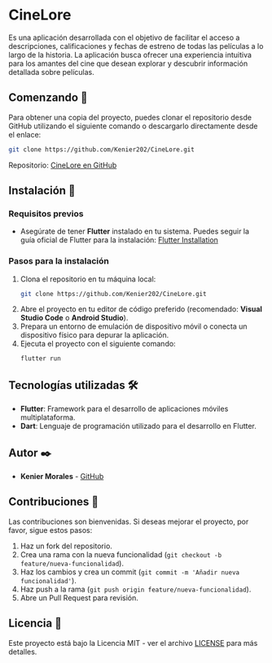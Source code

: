 # CineLore

Es una aplicación desarrollada con el objetivo de facilitar el acceso a descripciones, calificaciones y fechas de estreno de todas las películas a lo largo de la historia. La aplicación busca ofrecer una experiencia intuitiva para los amantes del cine que desean explorar y descubrir información detallada sobre películas.

## Comenzando 🚀

Para obtener una copia del proyecto, puedes clonar el repositorio desde GitHub utilizando el siguiente comando o descargarlo directamente desde el enlace:

```bash
git clone https://github.com/Kenier202/CineLore.git
```

Repositorio: [CineLore en GitHub](https://github.com/Kenier202/CineLore)

## Instalación 🔧

### Requisitos previos
- Asegúrate de tener **Flutter** instalado en tu sistema. Puedes seguir la guía oficial de Flutter para la instalación: [Flutter Installation](https://flutter.dev/docs/get-started/install)

### Pasos para la instalación
1. Clona el repositorio en tu máquina local:
   ```bash
   git clone https://github.com/Kenier202/CineLore.git
   ```
2. Abre el proyecto en tu editor de código preferido (recomendado: **Visual Studio Code** o **Android Studio**).
3. Prepara un entorno de emulación de dispositivo móvil o conecta un dispositivo físico para depurar la aplicación.
4. Ejecuta el proyecto con el siguiente comando:
   ```bash
   flutter run
   ```

## Tecnologías utilizadas 🛠️

- **Flutter**: Framework para el desarrollo de aplicaciones móviles multiplataforma.
- **Dart**: Lenguaje de programación utilizado para el desarrollo en Flutter.

## Autor ✒️

- **Kenier Morales** - [GitHub](https://github.com/Kenier202)

## Contribuciones 🤝

Las contribuciones son bienvenidas. Si deseas mejorar el proyecto, por favor, sigue estos pasos:
1. Haz un fork del repositorio.
2. Crea una rama con la nueva funcionalidad (`git checkout -b feature/nueva-funcionalidad`).
3. Haz los cambios y crea un commit (`git commit -m 'Añadir nueva funcionalidad'`).
4. Haz push a la rama (`git push origin feature/nueva-funcionalidad`).
5. Abre un Pull Request para revisión.

## Licencia 📄

Este proyecto está bajo la Licencia MIT - ver el archivo [LICENSE](LICENSE) para más detalles.
